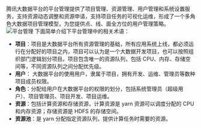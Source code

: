 腾讯大数据平台的平台管理提供了项目管理、资源管理、用户管理和系统设置服务，支持资源动态调整和资源申请，支持项目任务的可视化运维，形成了一个多角色大数据项目管理模型，为您提供点、线、面全方位的用户管理策略。
![平台管理](http://imgcache.tce.fsphere.cn/image/mc.qcloudimg.com/static/img/3d4a76c7e28000318e39724581530c9f/image.png)
下面简单介绍下平台管理中的相关术语：
- **项目**：项目是大数据平台所有资源管理的基础，所有应用系统上线，都必须运行在分配好的项目之内，项目可以认为是一个大数据开发项目，也可以按照组织部门逻辑划分项目。项目包含唯一的资源队列，包括 CPU、内存、存储空间等，不同资源队列之间分配优先级。
- **用户**： 大数据平台的使用用户，隶属于项目，拥有开发、运维、管理员等数种项目成员权限。
- **角色**：分配给用户在大数据平台的权限的划分，包括系统管理员（超级用户）、项目管理员、项目开发、项目运维。
- **资源**：包括计算资源和存储资源，计算资源是 yarn 资源可以调度分配的 CPU 和内存资源；存储资源是 HDFS 的存储空间。
- **资源池**：是 yarn 分配指定资源队列，提供计算任务时需要的资源。

























